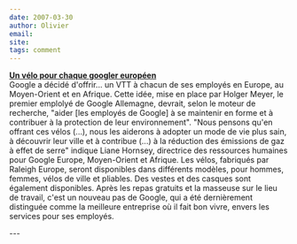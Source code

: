 ```yaml
---
date: 2007-03-30
author: Olivier
email: 
site: 
tags: comment
---
```


<p>
<b><a href="http://actu.abondance.com/2007-13/velo-google.php">Un vélo pour chaque googler européen</a></b><br/>
Google a décidé d'offrir... un VTT à chacun de ses employés en Europe, au Moyen-Orient et en Afrique. Cette idée, mise en place par Holger Meyer, le premier emplolyé de Google Allemagne, devrait, selon le moteur de recherche, "aider [les employés de Google] à se maintenir en forme et à contribuer à la protection de leur environnement". "Nous pensons qu'en offrant ces vélos (...), nous les aiderons à adopter un mode de vie plus sain, à découvrir leur ville et à contribue (...) à la réduction des émissions de gaz à effet de serre" indique Liane Hornsey, directrice des ressources humaines pour Google Europe, Moyen-Orient et Afrique. Les vélos, fabriqués par Raleigh Europe, seront disponibles dans différents modèles, pour hommes, femmes, vélos de ville et pliables. Des vestes et des casques sont également disponibles. Après les repas gratuits et la masseuse sur le lieu de travail, c'est un nouveau pas de Google, qui a été dernièrement distinguée comme la meilleure entreprise où il fait bon vivre, envers les services pour ses employés.
</p>
---